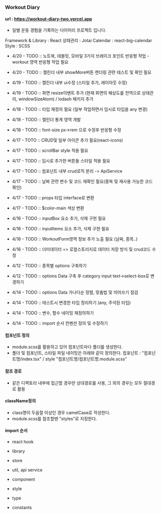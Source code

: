 ### Workout Diary
#### url : https://workout-diary-two.vercel.app

- 일별 운동 경험을 기록하는 다이어리 프로젝트 입니다.



Framework & Library : React
상태관리 : Jotai
Calendar : react-big-calendar
Style : SCSS





- 4/20 - TODO :: 노트북, 테블릿, 모바일 3가지 브레이크 포인트 반응형 작업 - workout 영역 반응형 작업 필요
- 4/20 - TODO :: 캘린더 내부 showMore버튼 랜더링 관련 테스트 및 확인 필요

- 4/19 - TODO :: 캘린더 내부 ui수정 (스타일 추가, 레이아웃 수정)
- 4/19 - TODO :: 화면 resize이벤트 추가 (현재 화면의 해상도를 전역으로 상태관리, windowSizeAtom) / lodash 패키지 추가

- 4/18 - TODO :: 타입 재정의 필요 (일부 작업하면서 임시로 타입을 any 변경)
- 4/18 - TODO :: 캘린더 통계 영역 개발
- 4/18 - TODO :: font-size px->rem 으로 수정후 반응형 수정

- 4/17 - TOTO :: CRUD및 일부 아이콘 추가 필요(react-icons)
- 4/17 - TODO :: scrollBar style 적용 필요
- 4/17 - TODO :: 임시로 추가한 버튼들 스타일 적용 필요
- 4/17 - TODO :: 컴포넌트 내부 crud로직 분리 -> ApiService
- 4/17 - TODO :: 날짜 관련 변수 및 코드 재확인 필요(중복 및 재사용 가능한 코드 확인)
- 4/17 - TODO :: props 타입 interface로 변환
- 4/17 - TODO :: $color-main 색상 변환

- 4/16 - TODO :: inputBox 요소 추가, 삭제 구현 필요
- 4/16 - TODO :: inputItems 요소 추가, 삭제 구현 필요
- 4/16 - TODO :: WorkoutForm영역 정보 추가 노출 필요 (날짜, 종목..)
- 4/16 - TODO :: 더미데이터 => 로컬스토리지로 데이터 저장 방식 및 crud코드 수정

- 4/12 - TODO :: 종목별 options 구축하기
- 4/12 - TODO :: options Data 구축 후 category input text->select-box로 변경하기

- 4/14 - TODO :: options Data 가나다순 정렬, 맞춤법 및 띄어쓰기 점검
- 4/14 - TODO :: 테스트시 변경한 타입 정리하기 (any, 주석된 타입)
- 4/14 - TODO :: 변수, 함수 네이밍 재정의하기
- 4/14 - TODO :: import 순서 컨벤션 정의 및 수정하기

#### 컴포넌트 정의

- module.scss를 활용하고 있어 컴포넌트마다 폴더를 생성한다.
- 폴더 및 컴포넌트, 스타일 파일 네이밍은 아래와 같이 정의한다.
  컴포넌트 : "컴포넌트명/index.tsx" / style "컴포넌트명/컴포넌트명.module.scss"

#### 참조 경로

- 같은 디렉토리 내부에 접근할 경우만 상대경로를 사용, 그 외의 경우는 모두 절대경로 활용

#### className정의

- class명이 두음절 이상인 경우 camelCase로 작성한다.
- module.scss를 참조할땐 "styles"로 지정한다.

#### import 순서

- react hook
- library

- store
- util, api service

- component
- style

- type
- constants

